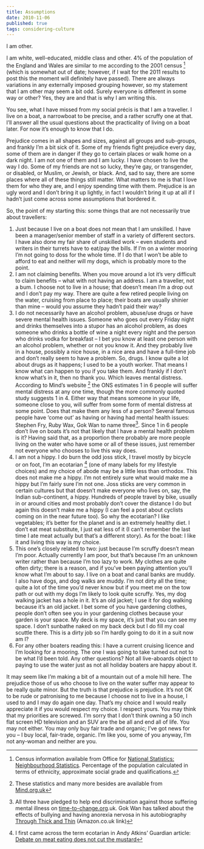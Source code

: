 ```yaml
---
title: Assumptions
date: 2010-11-06
published: true
tags: considering-culture
---
```


I am other.

I am white, well-educated, middle class and other. 4% of the population of the England and Wales are similar to me according to the 2001 census [^1] (which is somewhat out of date; however, if I wait for the 2011 results to post this the moment will definitely have passed). There are always variations in any externally imposed grouping however, so my statement that I am other may seem a bit odd. Surely everyone is different in some way or other? Yes, they are and that is why I am writing this.

You see, what I have missed from my social précis is that I am a traveller. I live on a boat, a narrowboat to be precise, and a rather scruffy one at that. I’ll answer all the usual questions about the practicality of living on a boat later. For now it’s enough to know that I do.

Prejudice comes in all shapes and sizes, against all groups and sub-groups, and frankly I’m a bit sick of it. Some of my friends fight prejudice every day, some of them are in danger if they go to certain places or walk home on a dark night. I am not one of them and I am lucky. I have chosen to live the way I do. Some of my friends are not so lucky, they’re gay, or transgender, or disabled, or Muslim, or Jewish, or black. And, sad to say, there are some places where all of these things still matter. What matters to me is that I love them for who they are, and I enjoy spending time with them. Prejudice is an ugly word and I don’t bring it up lightly, in fact I wouldn’t bring it up at all if I hadn’t just come across some assumptions that bordered it.

So, the point of my starting this: some things that are not necessarily true about travellers:

1. Just because I live on a boat does not mean that I am unskilled. I have been a manager/senior member of staff in a variety of different sectors. I have also done my fair share of unskilled work – even students and writers in their turrets have to eat/pay the bills. If I’m on a winter mooring I’m not going to doss for the whole time. If I do that I won’t be able to afford to eat and neither will my dogs, which is probably more to the point.
2. I am not claiming benefits. When you move around a lot it’s very difficult to claim benefits – what with not having an address. I am a traveller, not a bum. I choose not to live in a house; that doesn’t mean I’m a drop out and I don’t pay my way. There are quite a few retired people living on the water, cruising from place to place; their boats are usually shinier than mine – would you assume they hadn’t paid their way?
3. I do not necessarily have an alcohol problem, abuse/use drugs or have severe mental health issues. Someone who goes out every Friday night and drinks themselves into a stupor has an alcohol problem, as does someone who drinks a bottle of wine a night every night and the person who drinks vodka for breakfast – I bet you know at least one person with an alcohol problem, whether or not you know it. And they probably live in a house, possibly a nice house, in a nice area and have a full-time job and don’t really seem to have a problem. So, drugs. I know quite a lot about drugs as it happens; I used to be a youth worker. That means I know what can happen to you if you take them. And frankly if I don’t know what’s in it, then no thank you. Which leaves mental distress. According to Mind’s website [^2] the ONS estimates 1 in 6 people will suffer mental distress at any one time, though the more commonly quoted study suggests 1 in 4. Either way that means someone in your life, someone close to you, will suffer from some form of mental distress at some point. Does that make them any less of a person? Several famous people have ‘come out’ as having or having had mental health issues: Stephen Fry, Ruby Wax, Gok Wan to name three[^3]. Since 1 in 6 people don’t live on boats it’s not that likely that I have a mental health problem is it? Having said that, as a proportion there probably are more people living on the water who have some or all of these issues, just remember not everyone who chooses to live this way does.
4. I am not a hippy. I do burn the odd joss stick, I travel mostly by bicycle or on foot, I’m an ecotarian [^4] (one of many labels for my lifestyle choices) and my choice of abode may be a little less than orthodox. This does not make me a hippy. I’m not entirely sure what would make me a hippy but I’m fairly sure I’m not one. Joss sticks are very common in certain cultures but that doesn’t make everyone who lives on, say, the Indian sub-continent, a hippy. Hundreds of people travel by bike, usually in or around cities and most probably don’t cover the distance I do but again this doesn’t make me a hippy (I can feel a post about cyclists coming on in the near future too). So why the ecotarian? I like vegetables; it’s better for the planet and is an extremely healthy diet. I don’t eat meat substitute, I just eat less of it (I can’t remember the last time I ate meat actually but that’s a different story). As for the boat: I like it and living this way is my choice.
5. This one’s closely related to two: just because I’m scruffy doesn’t mean I’m poor. Actually currently I am poor, but that’s because I’m an unknown writer rather than because I’m too lazy to work. My clothes are quite often dirty; there is a reason, and if you’ve been paying attention you’ll know what I’m about to say. I live on a boat and canal banks are muddy. I also have dogs, and dog walks are muddy. I’m not dirty all the time; quite a lot of the time you’d never know but if you meet me on the tow path or out with my dogs I’m likely to look quite scruffy. Yes, my dog walking jacket has a hole in it. It’s an old jacket; I use it for dog walking because it’s an old jacket. I bet some of you have gardening clothes, people don’t often see you in your gardening clothes because your garden is your space. My deck is my space, it’s just that you can see my space. I don’t sunbathe naked on my back deck but I do fill my coal scuttle there. This is a dirty job so I’m hardly going to do it in a suit now am I?
6. For any other boaters reading this: I have a current cruising licence and I’m looking for a mooring. The one I was going to take turned out not to be what I’d been told. Any other questions? Not all live-aboards object to paying to use the water just as not all holiday boaters are happy about it.

It may seem like I’m making a bit of a mountain out of a mole hill here. The prejudice those of us who choose to live on the water suffer may appear to be really quite minor. But the truth is that prejudice is prejudice. It’s not OK to be rude or patronising to me because I choose not to live in a house, I used to and I may do again one day. That’s my choice and I would really appreciate it if you would respect my choice. I respect yours. You may think that my priorities are screwed. I’m sorry that I don’t think owning a 50 inch flat screen HD television and an SUV are the be all and end all of life. You may not either. You may only buy fair trade and organic; I’ve got news for you – I buy local, fair-trade, organic. I’m like you, some of you anyway, I’m not any-woman and neither are you.

[^1]: Census information available from Office for [National Statistics: Neighbourhood Statistics](http://neighbourhood.statistics.gov.uk/dissemination/LeadHome.do). Percentage of the population calculated in terms of ethnicity, approximate social grade and qualifications.
[^2]: These statistics and many more besides are available from [Mind.org.uk](http://www.mind.org.uk/help/research_and_policy/statistics_1_how_common_is_mental_distress#prevalence)
[^3]: All three have pledged to help end discrimination against those suffering mental illness on [time-to-change.org](http://www.time-to-change.org.uk/).uk. Gok Wan has talked about the effects of bullying and having anorexia nervosa in his autobiography [Through Thick and Thin](http://www.amazon.co.uk/gp/product/product-description/0091938392/sr=8-1/qid=1289004636/ref=dp_proddesc_0?ie=UTF8&n=266239&s=books&qid=1289004636&sr=8-1) (Amazon.co.uk link)
[^4]: I first came across the term ecotarian in Andy Atkins’ Guardian article: [Debate on meat eating does not cut the mustard](http://www.guardian.co.uk/environment/cif-green/2010/oct/19/less-meat-debate)